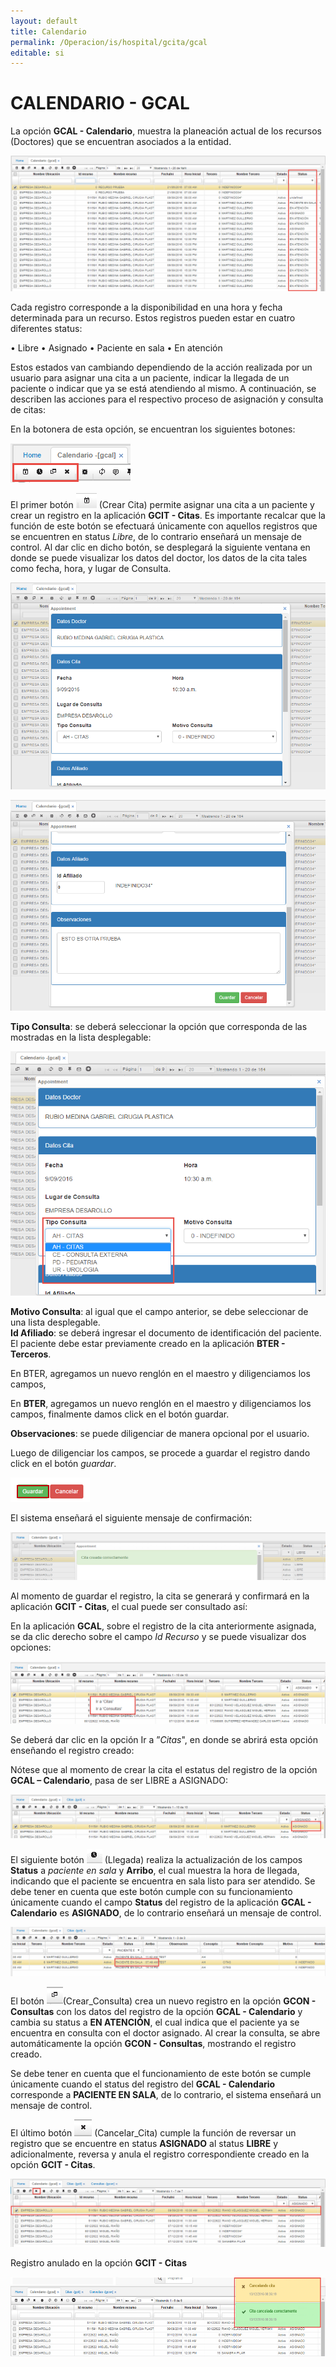 ```yaml
---
layout: default
title: Calendario
permalink: /Operacion/is/hospital/gcita/gcal
editable: si
---
```


# CALENDARIO - GCAL


La opción **GCAL - Calendario**, muestra la planeación actual de los recursos (Doctores) que se encuentran asociados a la entidad.  


![](gcal1.png)


Cada registro corresponde a la disponibilidad en una hora y fecha determinada para un recurso. Estos registros pueden estar en cuatro diferentes status:  

•	Libre
•	Asignado
•	Paciente en sala
•	En atención  

Estos estados van cambiando dependiendo de la acción realizada por un usuario para asignar una cita a un paciente, indicar la llegada de un paciente o indicar que ya se está atendiendo al mismo. A continuación, se describen las acciones para el respectivo proceso de asignación y consulta de citas:  

En la botonera de esta opción, se encuentran los siguientes botones:  


![](gcal2.png)


El primer botón ![](gcal3.png) (Crear Cita) permite asignar una cita a un paciente y crear un registro en la aplicación **GCIT - Citas**. Es importante recalcar que la función de este botón se efectuará únicamente con aquellos registros que se encuentren en status _Libre_, de lo contrario enseñará un mensaje de control. Al dar clic en dicho botón, se desplegará la siguiente ventana en donde se puede visualizar los datos del doctor, los datos de la cita tales como fecha, hora, y lugar de Consulta.  


![](gcal4.png)


![](gcal5.png)


**Tipo Consulta**: se deberá seleccionar la opción que corresponda de las mostradas en la lista desplegable:  


![](gcal6.png)


**Motivo Consulta**: al igual que el campo anterior, se debe seleccionar de una lista desplegable.  
**Id Afiliado**: se deberá ingresar el documento de identificación del paciente. El paciente debe estar previamente creado en la aplicación **BTER - Terceros**.  


En BTER, agregamos un nuevo renglón en el maestro y diligenciamos los campos,  


En **BTER**, agregamos un nuevo renglón en el maestro y diligenciamos los campos, finalmente damos click en el botón guardar. 

**Observaciones**: se puede diligenciar de manera opcional por el usuario.  

Luego de diligenciar los campos, se procede a guardar el registro dando click en el botón _guardar_.  


![](gcal8.png)


El sistema enseñará el siguiente mensaje de confirmación:  


![](gcal9.png)


Al momento de guardar el registro, la cita se generará y confirmará en la aplicación **GCIT - Citas**, el cual puede ser consultado así:  

En la aplicación **GCAL**, sobre el registro de la cita anteriormente asignada, se da clic derecho sobre el campo _Id Recurso_ y se puede visualizar dos opciones:  


![](gcal10.png)


Se deberá dar clic en la opción Ir a ”_Citas_", en donde se abrirá esta opción enseñando el registro creado:  

Nótese que al momento de crear la cita el estatus del registro de la opción **GCAL – Calendario**, pasa de ser LIBRE a ASIGNADO:  


![](gcal11.png)


El siguiente botón ![](gcal12.png)  (Llegada) realiza la actualización de los campos **Status** a _paciente en sala_ y **Arribo**, el cual muestra la hora de llegada, indicando que el paciente se encuentra en sala listo para ser atendido. Se debe tener en cuenta que este botón cumple con su funcionamiento únicamente cuando el campo **Status** del registro de la aplicación **GCAL - Calendario** es **ASIGNADO**, de lo contrario enseñará un mensaje de control.  


![](gcal13.png)


El botón ![](gcal14.png)(Crear_Consulta) crea un nuevo registro en la opción **GCON - Consultas** con los datos del registro de la opción **GCAL - Calendario** y cambia su status a **EN ATENCIÓN**, el cual indica que el paciente ya se encuentra en consulta con el doctor asignado. Al crear la consulta, se abre automáticamente la opción **GCON - Consultas**, mostrando el registro creado.  

Se debe tener en cuenta que el funcionamiento de este botón se cumple únicamente cuando el status del registro del **GCAL - Calendario** corresponde a **PACIENTE EN SALA**, de lo contrario, el sistema enseñará un mensaje de control.  

El último botón ![](gcal15.png) (Cancelar_Cita) cumple la función de reversar un registro que se encuentre en status **ASIGNADO** al status **LIBRE** y adicionalmente, reversa y anula el registro correspondiente creado en la opción **GCIT - Citas**.


![](gcal16.png)


Registro anulado en la opción **GCIT - Citas**


![](gcal17.png)




















